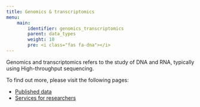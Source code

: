 ```yaml
---
title: Genomics & transcriptomics
menu:
    main:
        identifier: genomics_transcriptomics
        parent: data_types
        weight: 10
        pre: <i class="fas fa-dna"></i>
---
```


Genomics and transcriptomics refers to the study of DNA and RNA, typically using High-throughput sequencing.

To find out more, please visit the following pages:

* [Published data](data)
* [Services for researchers](services)
